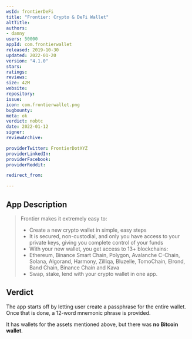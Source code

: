 ```yaml
---
wsId: frontierDeFi
title: "Frontier: Crypto & DeFi Wallet"
altTitle: 
authors:
- danny
users: 50000
appId: com.frontierwallet
released: 2019-10-30
updated: 2022-01-20
version: "4.1.0"
stars: 
ratings: 
reviews: 
size: 42M
website: 
repository: 
issue: 
icon: com.frontierwallet.png
bugbounty: 
meta: ok
verdict: nobtc
date: 2022-01-12
signer: 
reviewArchive:

providerTwitter: FrontierDotXYZ
providerLinkedIn: 
providerFacebook: 
providerReddit: 

redirect_from:

---
```


## App Description

> Frontier makes it extremely easy to:
> - Create a new crypto wallet in simple, easy steps
> - It is secured, non-custodial, and only you have access to your private keys, giving you complete control of your funds
> - With your new wallet, you get access to 13+ blockchains:
> - Ethereum, Binance Smart Chain, Polygon, Avalanche C-Chain, Solana, Algorand, Harmony, Zilliqa, Bluzelle, TomoChain, Elrond, Band Chain, Binance Chain and Kava
> - Swap, stake, lend with your crypto wallet in one app.

## Verdict  

The app starts off by letting user create a passphrase for the entire wallet. Once that is done, a 12-word mnemonic phrase is provided. 

It has wallets for the assets mentioned above, but there was **no Bitcoin wallet**.
